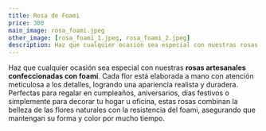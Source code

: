 ```yaml
---
title: Rosa de Foami
price: 300
main_image: rosa_foami.jpeg
other_image: [rosa_foami_1.jpeg, rosa_foami_2.jpeg]
description: Haz que cualquier ocasión sea especial con nuestras rosas artesanales.
---
```


Haz que cualquier ocasión sea especial con nuestras **rosas artesanales confeccionadas con foami**. Cada flor está elaborada a mano con atención meticulosa a los detalles, logrando una apariencia realista y duradera. Perfectas para regalar en cumpleaños, aniversarios, días festivos o simplemente para decorar tu hogar u oficina, estas rosas combinan la belleza de las flores naturales con la resistencia del foami, asegurando que mantengan su forma y color por mucho tiempo.
